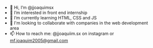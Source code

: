 - 👋 Hi, I’m @jjoaquimsx
- 👀 I’m interested in front end internship
- 🌱 I’m currently learning HTML, CSS and JS
- 💞️ I'm looking to collaborate with companies in the web development area
- 📫 How to reach me: @jjoaquiim.sx on instagram or mf.joaquim2005@gmail.com

<!---
jjoaquimsx/jjoaquimsx is a ✨ special ✨ repository because its `README.md` (this file) appears on your GitHub profile.
You can click the Preview link to take a look at your changes.
--->
